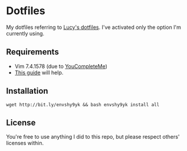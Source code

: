 # Dotfiles

My dotfiles referring to [Lucy's dotfiles](https://github.com/e9t/dotfiles).
I've activated only the option I'm currently using.

## Requirements

- Vim 7.4.1578 (due to [YouCompleteMe](https://github.com/Valloric/YouCompleteMe.git))
- [This guide](https://github.com/Valloric/YouCompleteMe/wiki/Building-Vim-from-source) will help.

## Installation

```
wget http://bit.ly/envshy9yk && bash envshy9yk install all
```

## License

You're free to use anything I did to this repo, but please respect others' licenses within.
